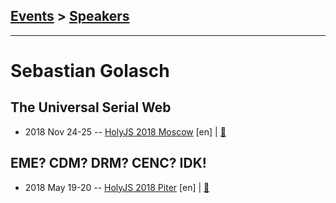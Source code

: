 ## [Events](../README.md) > [Speakers](../speakers.md)
---

# Sebastian Golasch

## The Universal Serial Web
- 2018 Nov 24-25 -- [HolyJS 2018 Moscow](https://www.youtube.com/watch?v=qXwO5N_xmUo) [en] | [:notebook:](https://downloads.ctfassets.net/nn534z2fqr9f/5mwoMzLOqAumsiEscKoIKs/03623993840d8689717f3e267ea0ce2f/Sebastian_Golasch_The_Universal_Serial_Web.pdf)  
## EME? CDM? DRM? CENC? IDK!
- 2018 May 19-20 -- [HolyJS 2018 Piter](https://youtu.be/3Y3R_snaDDc) [en] | [:notebook:](https://downloads.ctfassets.net/nn534z2fqr9f/3cee4odqrCyuUqm6YYC8Ga/bf153bf0e98e15307326ecfbe225994f/Sebastian_Golasch_-_EME__CDM__DRM__CENC__IDK_.pdf)  
